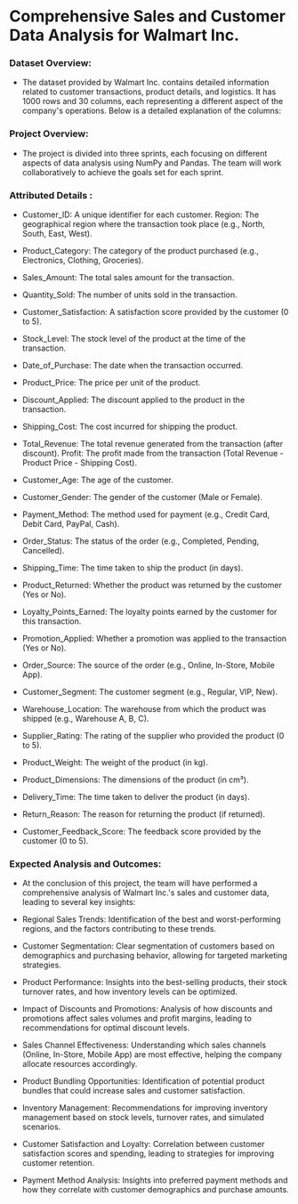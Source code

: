 # Comprehensive Sales and Customer Data Analysis for Walmart Inc.

### Dataset Overview:
+ The dataset provided by Walmart Inc. contains detailed information related to customer transactions, product details, and logistics. It has 1000 rows and 30 columns, each representing a different aspect of the company's operations. Below is a detailed explanation of the columns:

### Project Overview: 
+ The project is divided into three sprints, each focusing on different aspects of data analysis using NumPy and Pandas. The team will work collaboratively to achieve the goals set for each sprint.

### Attributed Details :

+ Customer_ID: A unique identifier for each customer. Region: The geographical region where the transaction took place (e.g., North, South, East, West).
   
+ Product_Category: The category of the product purchased (e.g., Electronics, Clothing, Groceries).
  
+ Sales_Amount: The total sales amount for the transaction.
   
+ Quantity_Sold: The number of units sold in the transaction.
  
+ Customer_Satisfaction: A satisfaction score provided by the customer (0 to 5).
  
+ Stock_Level: The stock level of the product at the time of the transaction.
  
+ Date_of_Purchase: The date when the transaction occurred.
  
+ Product_Price: The price per unit of the product.
  
+ Discount_Applied: The discount applied to the product in the transaction.
  
+ Shipping_Cost: The cost incurred for shipping the product.
  
+ Total_Revenue: The total revenue generated from the transaction (after discount). Profit: The profit made from the transaction (Total Revenue - Product Price - Shipping Cost).
  
+ Customer_Age: The age of the customer.
  
+ Customer_Gender: The gender of the customer (Male or Female).
  
+ Payment_Method: The method used for payment (e.g., Credit Card, Debit Card, PayPal, Cash).
  
+ Order_Status: The status of the order (e.g., Completed, Pending, Cancelled).
  
+ Shipping_Time: The time taken to ship the product (in days).
  
+ Product_Returned: Whether the product was returned by the customer (Yes or No).
  
+ Loyalty_Points_Earned: The loyalty points earned by the customer for this transaction.
  
+ Promotion_Applied: Whether a promotion was applied to the transaction (Yes or No).
  
+ Order_Source: The source of the order (e.g., Online, In-Store, Mobile App).
  
+ Customer_Segment: The customer segment (e.g., Regular, VIP, New).
  
+ Warehouse_Location: The warehouse from which the product was shipped (e.g., Warehouse A, B, C).
  
+ Supplier_Rating: The rating of the supplier who provided the product (0 to 5).
  
+ Product_Weight: The weight of the product (in kg).
  
+ Product_Dimensions: The dimensions of the product (in cm³).
  
+ Delivery_Time: The time taken to deliver the product (in days).
  
+ Return_Reason: The reason for returning the product (if returned).
  
+ Customer_Feedback_Score: The feedback score provided by the customer (0 to 5).

### Expected Analysis and Outcomes:
+ At the conclusion of this project, the team will have performed a comprehensive analysis of
Walmart Inc.'s sales and customer data, leading to several key insights:

+ Regional Sales Trends: Identification of the best and worst-performing regions, and the
factors contributing to these trends.

+ Customer Segmentation: Clear segmentation of customers based on demographics and
purchasing behavior, allowing for targeted marketing strategies.

+ Product Performance: Insights into the best-selling products, their stock turnover rates,
and how inventory levels can be optimized.

+ Impact of Discounts and Promotions: Analysis of how discounts and promotions affect
sales volumes and profit margins, leading to recommendations for optimal discount levels.

+ Sales Channel Effectiveness: Understanding which sales channels (Online, In-Store, Mobile
App) are most effective, helping the company allocate resources accordingly.

+ Product Bundling Opportunities: Identification of potential product bundles that could
increase sales and customer satisfaction.

+ Inventory Management: Recommendations for improving inventory management based
on stock levels, turnover rates, and simulated scenarios.

+ Customer Satisfaction and Loyalty: Correlation between customer satisfaction scores and
spending, leading to strategies for improving customer retention.

+ Payment Method Analysis: Insights into preferred payment methods and how they
correlate with customer demographics and purchase amounts.
